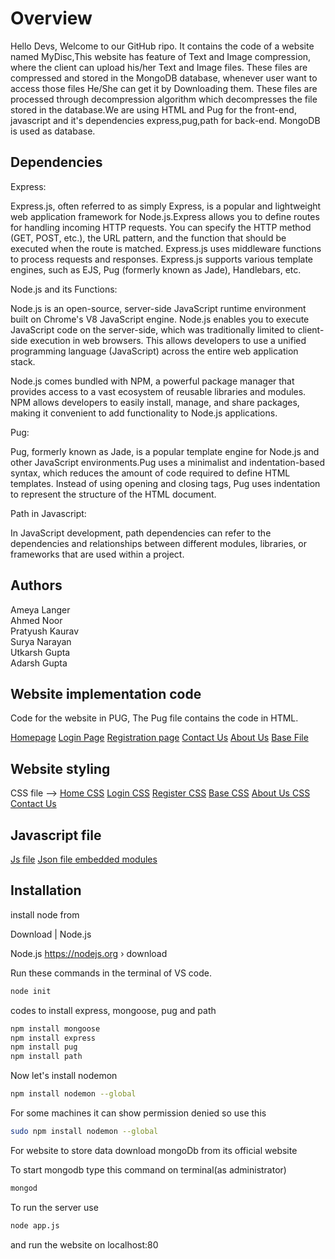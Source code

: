 
# Overview 


Hello Devs, Welcome to our GitHub ripo. It contains the code of a website named MyDisc,This website has feature of Text and Image compression, where the client can upload his/her Text and Image files. These files are compressed and stored in the MongoDB database, whenever user want to access those files He/She can get it by Downloading them. These files are processed through decompression algorithm which decompresses the file stored in the database.We are using HTML and Pug for the front-end, javascript and it's
dependencies express,pug,path for back-end. MongoDB is used as database.





## Dependencies
 Express:
 
 Express.js, often referred to as simply Express, is a popular and lightweight web application framework for Node.js.Express allows you to define routes for handling incoming HTTP requests. You can specify the HTTP method (GET, POST, etc.), the URL pattern, and the function that should be executed when the route is matched. Express.js uses middleware functions to process requests and responses. Express.js supports various template engines, such as EJS, Pug (formerly known as Jade), Handlebars, etc. 


 Node.js and its Functions:


Node.js is an open-source, server-side JavaScript runtime environment built on Chrome's V8 JavaScript engine.
Node.js enables you to execute JavaScript code on the server-side, which was traditionally limited to client-side execution in web browsers. This allows developers to use a unified programming language (JavaScript) across the entire web application stack.

Node.js comes bundled with NPM, a powerful package manager that provides access to a vast ecosystem of reusable libraries and modules. NPM allows developers to easily install, manage, and share packages, making it convenient to add functionality to Node.js applications.


Pug:

Pug, formerly known as Jade, is a popular template engine for Node.js and other JavaScript environments.Pug uses a minimalist and indentation-based syntax, which reduces the amount of code required to define HTML templates. Instead of using opening and closing tags, Pug uses indentation to represent the structure of the HTML document.



Path in Javascript:


In JavaScript development, path dependencies can refer to the dependencies and relationships between different modules, libraries, or frameworks that are used within a project.
## Authors

Ameya Langer\
Ahmed Noor\
Pratyush Kaurav\
Surya Narayan\
Utkarsh Gupta\
Adarsh Gupta






## Website implementation code

Code for the website in PUG, The Pug file contains the code in HTML. 

[Homepage](https://github.com/Utkarsh1343/Toolset-Unbounded/blob/main/views/logedin.pug)
[Login Page](https://github.com/Utkarsh1343/Toolset-Unbounded/blob/main/views/login.pug)
[Registration page](https://github.com/Utkarsh1343/Toolset-Unbounded/blob/main/views/register.pug)
[Contact Us](https://github.com/Utkarsh1343/Toolset-Unbounded/blob/main/views/logincontactus.pug)
[About Us](https://github.com/Utkarsh1343/Toolset-Unbounded/blob/main/views/loginabout.pug)
[Base File](https://github.com/Utkarsh1343/Toolset-Unbounded/blob/main/views/base2.pug)







## Website styling

CSS file -->
[Home CSS](https://github.com/Utkarsh1343/Toolset-Unbounded/blob/main/static./stylehome.css)
[Login CSS](https://github.com/Utkarsh1343/Toolset-Unbounded/blob/main/static./stylelogin.css)
[Register CSS](https://github.com/Utkarsh1343/Toolset-Unbounded/blob/main/static./styleregister.css) 
[Base CSS](https://github.com/Utkarsh1343/Toolset-Unbounded/blob/main/static./base.css)
[About Us CSS](https://github.com/Utkarsh1343/Toolset-Unbounded/blob/main/static./about.css)
[Contact Us](https://github.com/Utkarsh1343/Toolset-Unbounded/blob/main/static./contact.css)



## Javascript file

[Js file](https://github.com/Utkarsh1343/Toolset-Unbounded/blob/main/app.js)
[Json file embedded modules](https://github.com/Utkarsh1343/Toolset-Unbounded/blob/main/package.json)




## Installation

install node from

Download | Node.js

Node.js
https://nodejs.org › download


Run these commands in the terminal of VS code.

 
 ``` bash
 node init
 ```

 codes to install express, mongoose, pug and path
 ```bash
 npm install mongoose 
 npm install express
 npm install pug
 npm install path
 ```

 Now let's install nodemon

 ``` bash
 npm install nodemon --global

 ```
 For some machines it can show permission denied so use this
 ```bash
sudo npm install nodemon --global
 ```
For website to store data download mongoDb from its official website

To start mongodb type this command on terminal(as administrator)
```bash
mongod
```

To run the server use
``` bash
node app.js
```
and run the website on localhost:80






 


